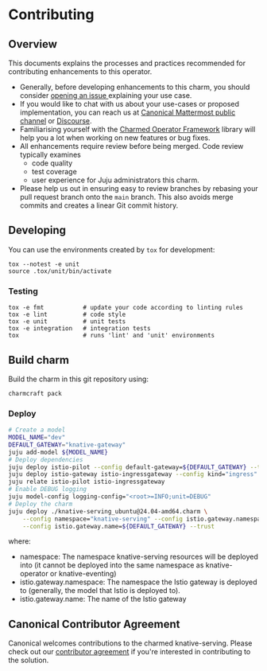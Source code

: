 # Contributing

## Overview

This documents explains the processes and practices recommended for contributing enhancements to
this operator.

- Generally, before developing enhancements to this charm, you should consider [opening an issue
  ](https://github.com/canonical/knative-operators/issues) explaining your use case.
- If you would like to chat with us about your use-cases or proposed implementation, you can reach
  us at [Canonical Mattermost public channel](https://chat.charmhub.io/charmhub/channels/charm-dev)
  or [Discourse](https://discourse.charmhub.io/).
- Familiarising yourself with the [Charmed Operator Framework](https://juju.is/docs/sdk) library
  will help you a lot when working on new features or bug fixes.
- All enhancements require review before being merged. Code review typically examines
  - code quality
  - test coverage
  - user experience for Juju administrators this charm.
- Please help us out in ensuring easy to review branches by rebasing your pull request branch onto
  the `main` branch. This also avoids merge commits and creates a linear Git commit history.

## Developing

You can use the environments created by `tox` for development:

```shell
tox --notest -e unit
source .tox/unit/bin/activate
```

### Testing

```shell
tox -e fmt           # update your code according to linting rules
tox -e lint          # code style
tox -e unit          # unit tests
tox -e integration   # integration tests
tox                  # runs 'lint' and 'unit' environments
```

## Build charm

Build the charm in this git repository using:

```shell
charmcraft pack
```

### Deploy

```bash
# Create a model
MODEL_NAME="dev"
DEFAULT_GATEWAY="knative-gateway"
juju add-model ${MODEL_NAME}
# Deploy dependencies
juju deploy istio-pilot --config default-gateway=${DEFAULT_GATEWAY} --trust
juju deploy istio-gateway istio-ingressgateway --config kind="ingress" --trust
juju relate istio-pilot istio-ingressgateway
# Enable DEBUG logging
juju model-config logging-config="<root>=INFO;unit=DEBUG"
# Deploy the charm
juju deploy ./knative-serving_ubuntu@24.04-amd64.charm \
    --config namespace="knative-serving" --config istio.gateway.namespace=${MODEL_NAME} \
    --config istio.gateway.name=${DEFAULT_GATEWAY} --trust
```

where:

* namespace: The namespace knative-serving resources will be deployed into (it cannot be deployed into the same namespace as knative-operator or knative-eventing)
* istio.gateway.namespace: The namespace the Istio gateway is deployed to (generally, the model that Istio is deployed to).
* istio.gateway.name: The name of the Istio gateway
## Canonical Contributor Agreement

Canonical welcomes contributions to the charmed knative-serving. Please check out our [contributor agreement](https://ubuntu.com/legal/contributors) if you're interested in contributing to the solution.
